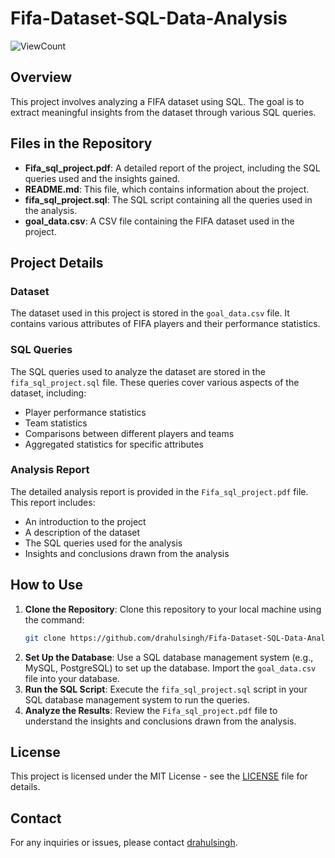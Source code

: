 # Fifa-Dataset-SQL-Data-Analysis

![ViewCount](https://views.whatilearened.today/views/github/drahulsingh/Fifa-Dataset-SQL-Data-Analysis.svg)

## Overview

This project involves analyzing a FIFA dataset using SQL. The goal is to extract meaningful insights from the dataset through various SQL queries.

## Files in the Repository

- **Fifa_sql_project.pdf**: A detailed report of the project, including the SQL queries used and the insights gained.
- **README.md**: This file, which contains information about the project.
- **fifa_sql_project.sql**: The SQL script containing all the queries used in the analysis.
- **goal_data.csv**: A CSV file containing the FIFA dataset used in the project.

## Project Details

### Dataset

The dataset used in this project is stored in the `goal_data.csv` file. It contains various attributes of FIFA players and their performance statistics.

### SQL Queries

The SQL queries used to analyze the dataset are stored in the `fifa_sql_project.sql` file. These queries cover various aspects of the dataset, including:

- Player performance statistics
- Team statistics
- Comparisons between different players and teams
- Aggregated statistics for specific attributes

### Analysis Report

The detailed analysis report is provided in the `Fifa_sql_project.pdf` file. This report includes:

- An introduction to the project
- A description of the dataset
- The SQL queries used for the analysis
- Insights and conclusions drawn from the analysis

## How to Use

1. **Clone the Repository**: Clone this repository to your local machine using the command:
    ```sh
    git clone https://github.com/drahulsingh/Fifa-Dataset-SQL-Data-Analysis.git
    ```
2. **Set Up the Database**: Use a SQL database management system (e.g., MySQL, PostgreSQL) to set up the database. Import the `goal_data.csv` file into your database.
3. **Run the SQL Script**: Execute the `fifa_sql_project.sql` script in your SQL database management system to run the queries.
4. **Analyze the Results**: Review the `Fifa_sql_project.pdf` file to understand the insights and conclusions drawn from the analysis.

## License

This project is licensed under the MIT License - see the [LICENSE](LICENSE) file for details.

## Contact

For any inquiries or issues, please contact [drahulsingh](https://github.com/drahulsingh).
